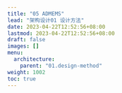 ```yaml
---
title: "05 ADMEMS"
lead: "架构设计01 设计方法"
date: 2023-04-22T12:52:56+08:00
lastmod: 2023-04-22T12:52:56+08:00
draft: false
images: []
menu:
  architecture:
    parent: "01.design-method"
weight: 1002
toc: true
---
```


